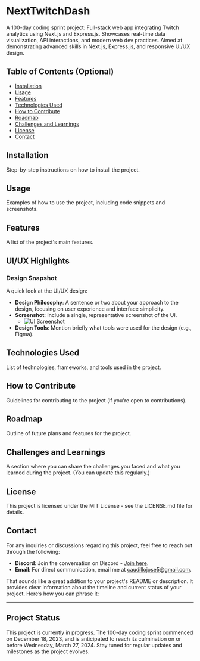 # NextTwitchDash
A 100-day coding sprint project: Full-stack web app integrating Twitch analytics using Next.js and Express.js. Showcases real-time data visualization, API interactions, and modern web dev practices. Aimed at demonstrating advanced skills in Next.js, Express.js, and responsive UI/UX design.

## Table of Contents (Optional)
- [Installation](#installation)
- [Usage](#usage)
- [Features](#features)
- [Technologies Used](#technologies-used)
- [How to Contribute](#how-to-contribute)
- [Roadmap](#roadmap)
- [Challenges and Learnings](#challenges-and-learnings)
- [License](#license)
- [Contact](#contact)

## Installation
Step-by-step instructions on how to install the project.

## Usage
Examples of how to use the project, including code snippets and screenshots.

## Features
A list of the project's main features.

## UI/UX Highlights
### Design Snapshot
A quick look at the UI/UX design:
- **Design Philosophy**: A sentence or two about your approach to the design, focusing on user experience and interface simplicity.
- **Screenshot**: Include a single, representative screenshot of the UI. 
  - ![UI Screenshot](https://www.figma.com/file/GM5wEhFCJpJ8H6jELyRsKu/Untitled?type=design&node-id=3%3A50&mode=design&t=xFOZJeGwPx8zyQLF-1)
- **Design Tools**: Mention briefly what tools were used for the design (e.g., Figma).


## Technologies Used
List of technologies, frameworks, and tools used in the project.

## How to Contribute
Guidelines for contributing to the project (if you're open to contributions).

## Roadmap
Outline of future plans and features for the project.

## Challenges and Learnings
A section where you can share the challenges you faced and what you learned during the project. (You can update this regularly.)

## License
This project is licensed under the MIT License - see the LICENSE.md file for details.

## Contact
For any inquiries or discussions regarding this project, feel free to reach out through the following:

- **Discord**: Join the conversation on Discord - [Join here](https://discord.gg/TpzVk7wd).
- **Email**: For direct communication, email me at [caudillojose5@gmail.com](mailto:caudillojose5@gmail.com).

That sounds like a great addition to your project's README or description. It provides clear information about the timeline and current status of your project. Here’s how you can phrase it:

---

## Project Status
This project is currently in progress. The 100-day coding sprint commenced on December 18, 2023, and is anticipated to reach its culmination on or before Wednesday, March 27, 2024. Stay tuned for regular updates and milestones as the project evolves.
